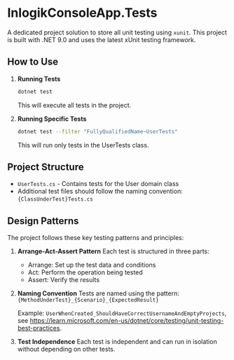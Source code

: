 # InlogikConsoleApp.Tests

A dedicated project solution to store all unit testing using `xunit`. This project is built with .NET 9.0 and uses the latest xUnit testing framework.

## How to Use

1. **Running Tests**

   ```bash
   dotnet test
   ```

   This will execute all tests in the project.

1. **Running Specific Tests**
   ```bash
   dotnet test --filter "FullyQualifiedName~UserTests"
   ```
   This will run only tests in the UserTests class.

## Project Structure

- `UserTests.cs` - Contains tests for the User domain class
- Additional test files should follow the naming convention: `{ClassUnderTest}Tests.cs`

## Design Patterns

The project follows these key testing patterns and principles:

1. **Arrange-Act-Assert Pattern**
   Each test is structured in three parts:

   - Arrange: Set up the test data and conditions
   - Act: Perform the operation being tested
   - Assert: Verify the results

1. **Naming Convention**
   Tests are named using the pattern:
   `{MethodUnderTest}_{Scenario}_{ExpectedResult}`

   Example: `UserWhenCreated_ShouldHaveCorrectUsernameAndEmptyProjects`, see https://learn.microsoft.com/en-us/dotnet/core/testing/unit-testing-best-practices.

1. **Test Independence**
   Each test is independent and can run in isolation without depending on other tests.
